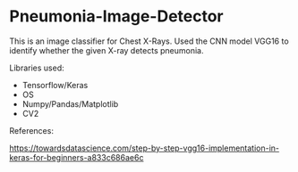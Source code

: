 # Pneumonia-Image-Detector

This is an image classifier for Chest X-Rays. Used the CNN model VGG16 to identify whether the given X-ray detects pneumonia.  

Libraries used:
* Tensorflow/Keras
* OS
* Numpy/Pandas/Matplotlib
* CV2

References:

https://towardsdatascience.com/step-by-step-vgg16-implementation-in-keras-for-beginners-a833c686ae6c

